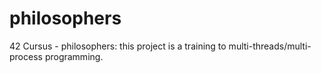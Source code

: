 # philosophers
42 Cursus - philosophers: this project is a training to multi-threads/multi-process programming.
